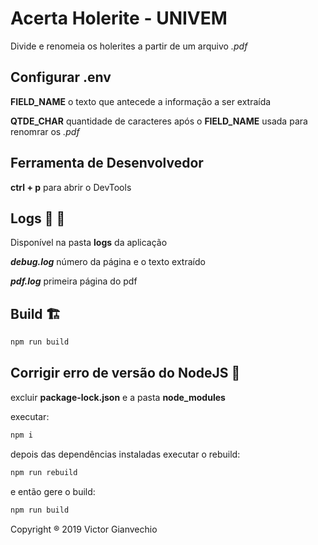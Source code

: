 # Acerta Holerite - UNIVEM

Divide e renomeia os holerites a partir de um arquivo _.pdf_

## Configurar .env

**FIELD_NAME** o texto que antecede a informação a ser extraída

**QTDE_CHAR** quantidade de caracteres após o **FIELD_NAME** usada para renomrar os _.pdf_

## Ferramenta de Desenvolvedor

**ctrl + p** para abrir o DevTools

## Logs :page_facing_up: :hammer:

Disponível na pasta **logs** da aplicação

**_debug.log_** número da página e o texto extraído

**_pdf.log_** primeira página do pdf

## Build :building_construction:

```sh
npm run build
```

## Corrigir erro de versão do NodeJS :wrench:

excluir **package-lock.json** e a pasta **node_modules**

executar:

```sh
npm i
```

depois das dependências instaladas executar o rebuild:

```sh
npm run rebuild
```

e então gere o build:

```sh
npm run build
```

Copyright ® 2019 Victor Gianvechio
